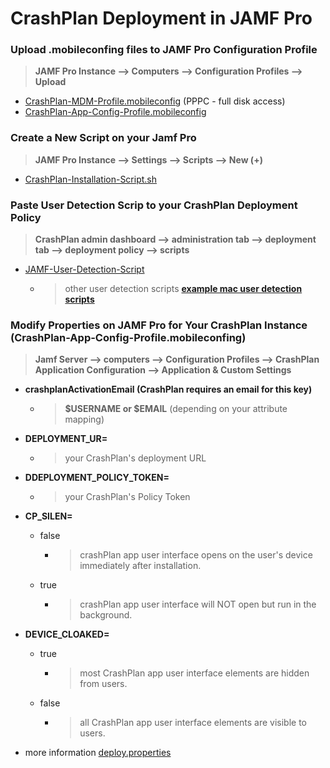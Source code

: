 # CrashPlan Deployment in JAMF Pro

### **Upload .mobileconfing files to JAMF Pro Configuration Profile**
> **JAMF Pro Instance --> Computers --> Configuration Profiles --> Upload**
  - [CrashPlan-MDM-Profile.mobileconfig](https://github.com/rohoyo/JAMF/blob/main/Scripts/CrashPlan/CrashPlan-MDM-Profile.mobileconfig) (PPPC - full disk access)
  - [CrashPlan-App-Config-Profile.mobileconfig](https://github.com/rohoyo/JAMF/blob/main/Scripts/CrashPlan/CrashPlan-App-Config-Profile.mobileconfig)
 
### **Create a New Script on your Jamf Pro**
> **JAMF Pro Instance --> Settings --> Scripts --> New (+)**
  - [CrashPlan-Installation-Script.sh](https://github.com/rohoyo/JAMF/blob/main/Scripts/CrashPlan/CrashPlan-Installation-Script.sh)
 
### **Paste User Detection Scrip to your CrashPlan Deployment Policy**
> **CrashPlan admin dashboard --> administration tab --> deployment tab --> deployment policy --> scripts**
  - [JAMF-User-Detection-Script](https://github.com/rohoyo/JAMF/blob/main/Scripts/CrashPlan/User-Detection-Script)
      - > other user detection scripts **[example mac user detection scripts](https://support.crashplan.com/hc/en-us/articles/8653225861901)**
    

### **Modify Properties on JAMF Pro for Your CrashPlan Instance (CrashPlan-App-Config-Profile.mobileconfing)**
> **Jamf Server --> computers --> Configuration Profiles --> CrashPlan Application Configuration --> Application & Custom Settings**
  - **crashplanActivationEmail (CrashPlan requires an email for this key)**
    - >**$USERNAME or $EMAIL** (depending on your attribute mapping)
  - **DEPLOYMENT_UR=**
    - > your CrashPlan's deployment URL
  - **DDEPLOYMENT_POLICY_TOKEN=**
    - > your CrashPlan's Policy Token
  - **CP_SILEN=**
    - false
      - > crashPlan app user interface opens on the user's device immediately after installation.
    - true
      - > crashPlan app user interface will NOT open but run in the background.
  - **DEVICE_CLOAKED=**
    - true
      - > most CrashPlan app user interface elements are hidden from users.
    - false
      - > all CrashPlan app user interface elements are visible to users.
        
  -  more information [deploy.properties](https://support.crashplan.com/hc/en-us/articles/8653225861901)



                 

